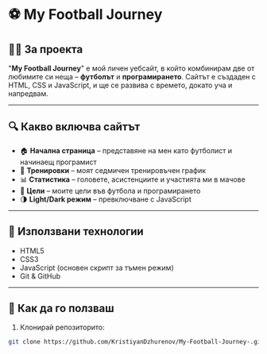 # ⚽ My Football Journey

## 🧑‍💻 За проекта
"**My Football Journey**" е мой личен уебсайт, в който комбинирам две от любимите си неща – **футболът** и **програмирането**. Сайтът е създаден с HTML, CSS и JavaScript, и ще се развива с времето, докато уча и напредвам.

---

## 🔍 Какво включва сайтът

- 🏠 **Начална страница** – представяне на мен като футболист и начинаещ програмист
- 📅 **Тренировки** – моят седмичен тренировъчен график
- 📊 **Статистика** – головете, асистенциите и участията ми в мачове
- 🎯 **Цели** – моите цели във футбола и програмирането
- 🌗 **Light/Dark режим** – превключване с JavaScript

---

## 🚀 Използвани технологии

- HTML5
- CSS3
- JavaScript (основен скрипт за тъмен режим)
- Git & GitHub

---

## 💾 Как да го ползваш

1. Клонирай репозиторито:
```bash
git clone https://github.com/KristiyanDzhurenov/My-Football-Journey-.git
